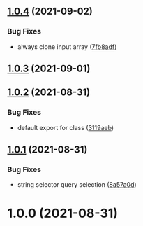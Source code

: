 ## [1.0.4](https://github.com/johannschopplich/loadeer/compare/v1.0.3...v1.0.4) (2021-09-02)


### Bug Fixes

* always clone input array ([7fb8adf](https://github.com/johannschopplich/loadeer/commit/7fb8adf3617889a5b84b3a79a70e91a3460dd125))



## [1.0.3](https://github.com/johannschopplich/loadeer/compare/v1.0.2...v1.0.3) (2021-09-01)



## [1.0.2](https://github.com/johannschopplich/loadeer/compare/v1.0.1...v1.0.2) (2021-08-31)


### Bug Fixes

* default export for class ([3119aeb](https://github.com/johannschopplich/loadeer/commit/3119aebad4910d01871c1a0317f60c5523de6504))



## [1.0.1](https://github.com/johannschopplich/loadeer/compare/v1.0.0...v1.0.1) (2021-08-31)


### Bug Fixes

* string selector query selection ([8a57a0d](https://github.com/johannschopplich/loadeer/commit/8a57a0d32b72684b547603ea15c5073340939e11))



# 1.0.0 (2021-08-31)



